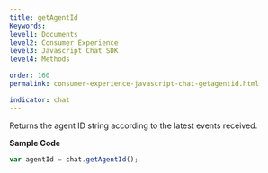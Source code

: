 ```yaml
---
title: getAgentId
Keywords:
level1: Documents
level2: Consumer Experience
level3: Javascript Chat SDK
level4: Methods

order: 160
permalink: consumer-experience-javascript-chat-getagentid.html

indicator: chat
---
```


Returns the agent ID string according to the latest events received.

**Sample Code**

```javascript
var agentId = chat.getAgentId();
```
